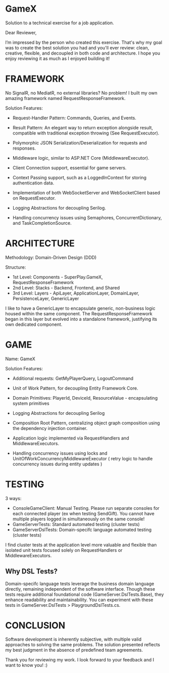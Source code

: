 # GameX
Solution to a technical exercise for a job application. 

Dear Reviewer,

I’m impressed by the person who created this exercise. That's why my goal was to create the best solution you had and you'll ever review: clean, creative, flexible, and decoupled in both code and architecture. I hope you enjoy reviewing it as much as I enjoyed building it!

# FRAMEWORK

No SignalR, no MediatR, no external libraries? No problem! I built my own amazing framework named RequestResponseFramework. 

Solution Features:

- Request-Handler Pattern: Commands, Queries, and Events.

- Result Pattern: An elegant way to return exception alongside result, compatible with traditional exception throwing (See RequestExecutor).

- Polymorphic JSON Serialization/Deserialization for requests and responses.

- Middleware logic, similar to ASP.NET Core (MiddlewareExecutor).

- Client Connection support, essential for game servers.

- Context Passing support, such as a LoggedInContext for storing authentication data.

- Implementation of both WebSocketServer and WebSocketClient based on RequestExecutor.

- Logging Abstractions for decoupling Serilog.

- Handling concurrency issues using Semaphores, ConcurrentDictionary, and TaskCompletionSource.

# ARCHITECTURE

Methodology: Domain-Driven Design (DDD)

Structure:

- 1st Level: Components - SuperPlay.GameX, RequestResponseFramework
- 2nd Level: Stacks - Backend, Frontend, and Shared
- 3rd Level: Layers - ApiLayer, ApplicationLayer, DomainLayer, PersistenceLayer, GenericLayer

I like to have a GenericLayer to encapsulate generic, non-business logic housed within the same component. The RequestResponseFramework began in this layer but evolved into a standalone framework, justifying its own dedicated component.

# GAME

Name: GameX

Solution Features:

- Additional requests: GetMyPlayerQuery, LogoutCommand

- Unit of Work Pattern, for decoupling Entity Framework Core.

- Domain Primitives:  PlayerId, DeviceId, ResourceValue - encapsulating system primitives 

- Logging Abstractions for decoupling Serilog

- Composition Root Pattern, centralizing object graph composition using the dependency injection container.

- Application logic implemented via RequestHandlers and MiddlewareExecutors.

- Handling concurrency issues using locks and UnitOfWorkConcurrencyMiddlewareExecutor (  retry logic to handle concurrency issues during entity updates )

# TESTING

3 ways:

- ConsoleGameClient: Manual Testing. Please run separate consoles for each connected player (ex when testing SendGift). You cannot have multiple players logged in simultaneously on the same console!
- GameServerTests: Standard automated testing (cluster tests)
- GameServerDslTests: Domain-specifc language automated testing (cluster tests)

I find cluster tests at the application level more valuable and flexible than isolated unit tests focused solely on RequestHandlers or MiddlewareExecutors.

## Why DSL Tests?
Domain-specifc language tests leverage the business domain language directly, remaining independent of the software interface. Though these tests require additional foundational code (GameServer.DslTests.Base), they enhance readability and maintainability. You can experiment with these tests in GameServer.DslTests > PlaygroundDslTests.cs.

# CONCLUSION

Software development is inherently subjective, with multiple valid approaches to solving the same problems. The solution presented reflects my best judgment in the absence of predefined team agreements.

Thank you for reviewing my work. I look forward to your feedback and I want to know you! :)
